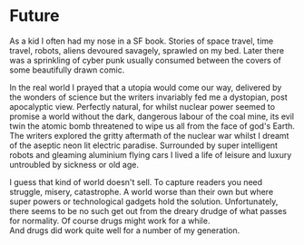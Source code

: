 # Future

As a kid I often  had my nose in a SF book. Stories of space travel, time
travel, robots, aliens devoured savagely, sprawled on my bed. 
Later there was a sprinkling of cyber punk usually consumed between the covers
of some beautifully drawn comic.

In the real world I prayed that a utopia would come our way, delivered by the
wonders of science but the writers invariably fed me a dystopian, post
apocalyptic view. Perfectly natural, for whilst nuclear power seemed to promise
a world without the dark, dangerous labour of the coal mine, its evil twin the
atomic bomb threatened to wipe us all from the face of god's Earth. The
writers explored the gritty aftermath of the nuclear war whilst I dreamt of the
aseptic neon lit electric paradise. Surrounded by super intelligent robots and
gleaming aluminium flying cars I lived a life of leisure and luxury untroubled
by sickness or old age.

I guess that kind of world doesn't sell. To capture readers you need struggle, misery,
catastrophe. A world worse than their own but where super powers or
technological gadgets hold the solution. Unfortunately, there seems to be no
such get out from the dreary drudge of what passes for normality.
Of course drugs might work for a while.  
And drugs did work quite well for a number of my generation. 

